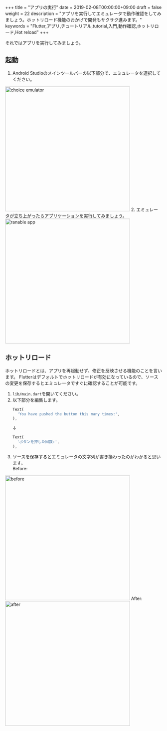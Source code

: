 +++
title = "アプリの実行"
date = 2019-02-08T00:00:00+09:00
draft = false
weight = 22
description = "アプリを実行してエミュレータで動作確認をしてみましょう。ホットリロード機能のおかげで開発もサクサク進みます。"
keywords = "Flutter,アプリ,チュートリアル,tutorial,入門,動作確認,ホットリロード,Hot reload"
+++

それではアプリを実行してみましょう。

## 起動

1. Android Studioのメインツールバーの以下部分で、エミュレータを選択してください。
<img src="https://flutter.ctrnost.com/images/tutorial/02/01_emulator.png" width="400px" alt="choice emulator">
2. エミュレータが立ち上がったらアプリケーションを実行してみましょう。
<img src="https://flutter.ctrnost.com/images/tutorial/02/02_app_build.png" width="400px" alt="ranable app">

## ホットリロード

ホットリロードとは、アプリを再起動せず、修正を反映させる機能のことを言います。
Flutterはデフォルトでホットリロードが有効になっているので、ソースの変更を保存するとエミュレータですぐに確認することが可能です。

1. ```lib/main.dart```を開いてください。
2. 以下部分を編集します。
    ```dart
    Text(
      'You have pushed the button this many times:',
    ),
    ```
    ↓
    ```dart
    Text(
      'ボタンを押した回数:',
    ),
    ```
3. ソースを保存するとエミュレータの文字列が書き換わったのがわかると思います。   
Before:   
<img src="https://flutter.ctrnost.com/images/tutorial/02/03_before.png" width="400px" alt="before">   
After:  
<img src="https://flutter.ctrnost.com/images/tutorial/02/04_after.png" width="400px" alt="after">

